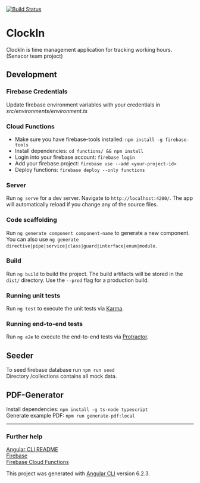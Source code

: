 [![Build Status](https://travis-ci.org/Ency88/clock-in.svg?branch=master)](https://travis-ci.org/Ency88/clock-in)

# ClockIn
ClockIn is time management application for tracking working hours. (Senacor team project)


## Development

### Firebase Credentials
Update firebase environment variables with your credentials in *src/environments/environment.ts*

### Cloud Functions
- Make sure you have firebase-tools installed: `npm install -g firebase-tools`
- Install dependencies: `cd functions/ && npm install`
- Login into your firebase account: `firebase login` 
- Add your firebase project: `firebase use --add <your-project-id>`
- Deploy functions: `firebase deploy --only functions`

### Server

Run `ng serve` for a dev server. Navigate to `http://localhost:4200/`. The app will automatically reload if you change any of the source files.

### Code scaffolding

Run `ng generate component component-name` to generate a new component. You can also use `ng generate directive|pipe|service|class|guard|interface|enum|module`.

### Build

Run `ng build` to build the project. The build artifacts will be stored in the `dist/` directory. Use the `--prod` flag for a production build.

### Running unit tests

Run `ng test` to execute the unit tests via [Karma](https://karma-runner.github.io).

### Running end-to-end tests

Run `ng e2e` to execute the end-to-end tests via [Protractor](http://www.protractortest.org/).

## Seeder

To seed firebase database run `npm run seed`  
Directory /collections contains all mock data.

## PDF-Generator
Install dependencies: `npm install -g ts-node typescript`  
Generate example PDF: `npm run generate-pdf:local`

---

### Further help

[Angular CLI README](https://github.com/angular/angular-cli/blob/master/README.md)  
[Firebase](https://firebase.google.com/docs/web/setup)  
[Firebase Cloud Functions](https://firebase.google.com/docs/functions/)

This project was generated with [Angular CLI](https://github.com/angular/angular-cli) version 6.2.3.
